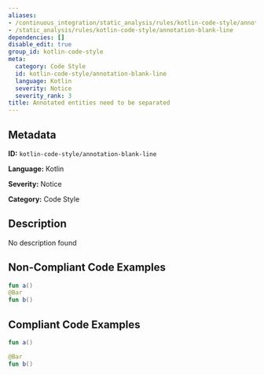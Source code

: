 ```yaml
---
aliases:
- /continuous_integration/static_analysis/rules/kotlin-code-style/annotation-blank-line
- /static_analysis/rules/kotlin-code-style/annotation-blank-line
dependencies: []
disable_edit: true
group_id: kotlin-code-style
meta:
  category: Code Style
  id: kotlin-code-style/annotation-blank-line
  language: Kotlin
  severity: Notice
  severity_rank: 3
title: Annotated entities need to be separated
---
```

<!--  SOURCED FROM https://github.com/DataDog/datadog-static-analyzer-rule-docs -->


## Metadata
**ID:** `kotlin-code-style/annotation-blank-line`

**Language:** Kotlin

**Severity:** Notice

**Category:** Code Style

## Description
No description found

## Non-Compliant Code Examples
```kotlin
fun a()
@Bar
fun b()
```

## Compliant Code Examples
```kotlin
fun a()

@Bar
fun b()
```
